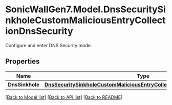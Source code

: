 # SonicWallGen7.Model.DnsSecuritySinkholeCustomMaliciousEntryCollectionDnsSecurity
Configure and enter DNS Security mode.

## Properties

Name | Type | Description | Notes
------------ | ------------- | ------------- | -------------
**DnsSinkhole** | [**DnsSecuritySinkholeCustomMaliciousEntryCollectionDnsSecurityDnsSinkhole**](DnsSecuritySinkholeCustomMaliciousEntryCollectionDnsSecurityDnsSinkhole.md) |  | [optional] 

[[Back to Model list]](../README.md#documentation-for-models) [[Back to API list]](../README.md#documentation-for-api-endpoints) [[Back to README]](../README.md)

